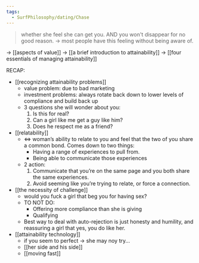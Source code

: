 ```yaml
---
tags:
  - SurfPhilosophy/dating/Chase
---
```


> whether she feel she can get you.
> AND you won't disappear for no good reason.
> -> most people have this feeling without being aware of.

-> [[aspects of value]]
-> [[a brief introduction to attainability]]
-> [[four essentials of managing attainability]]



RECAP:
- [[recognizing attainability problems]]
	- value problem: due to bad marketing
	- investment problems: always rotate back down to lower levels of compliance and build back up
	- 3 questions she will wonder about you:
		1. Is this for real?
		2. Can a girl like me get a guy like him?
		3. Does he respect me as a friend?
- [[relatability]]
	- <=> woman’s ability to relate to you and feel that the two of you share a common bond. Comes down to two things:
		- Having a range of experiences to pull from.
		- Being able to communicate those experiences
	- 2 action: 
		 1. Communicate that you’re on the same page and you both share the same experiences.
		 2. Avoid seeming like you’re trying to relate, or force a connection.
- [[the necessity of challenge]]
	- would you fuck a girl that beg you for having sex?
	- TO NOT DO:
		- Offering more compliance than she is giving
		- Qualifying
	- Best way to deal with auto-rejection is just honesty and humility, and reassuring a girl that yes, you do like her. 
- [[attainability technology]]
	- if you seem to perfect -> she may noy try...
	-  [[her side and his side]]
	- [[moving fast]]
